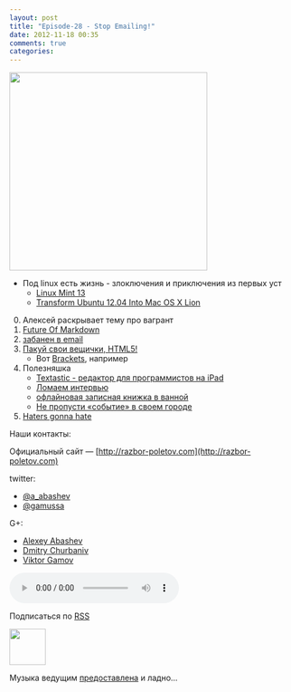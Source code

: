 ```yaml
---
layout: post
title: "Episode-28 - Stop Emailing!"
date: 2012-11-18 00:35
comments: true
categories: 
---
```


<img border="0" width="350" height="350" src="https://lh6.googleusercontent.com/-ayHAagFuXL4/UKrGgfceOHI/AAAAAAAAJNE/_WYL5mgv8Mo/s400/28777959.png"/>

<!-- topics goes here-->

- Под linux есть жизнь - злоключения и приключения из первых уст
    - [Linux Mint 13](http://blog.linuxmint.com/?p=2031)
    - [Transform Ubuntu 12.04 Into Mac OS X Lion](http://sajithdilshan.github.com/blog/blog/2012/08/07/transform-ubuntu-12-dot-04-into-mac-os-x-lion/) 
0. Алексей раскрывает тему про вагрант
1. [Future Of Markdown](http://www.codinghorror.com/blog/2012/10/the-future-of-markdown.html)
2. [забанен в email](http://www.forbes.com/sites/forbesleadershipforum/2012/10/25/i-banned-all-internal-e-mails-at-my-company-for-a-week/
)
3. [Пакуй свои вещички, HTML5!](http://blog.chromium.org/2012/08/the-evolution-of-chrome-packaged-apps.html)  
    - Вот [Brackets](https://github.com/adobe/brackets), например
4. Полезняшка
    - [Textastic - редактор для программистов на iPad](http://www.textasticapp.com)
    - [Ломаем интервью](http://blog.geekli.st/post/34361344887/how-to-crack-the-toughest-coding-interviews-by-gayle)
    - [офлайновая записная книжка в ванной](http://www.amazon.com/gp/product/B003W09LTQ)
    - [Не пропусти «событие» в своем городе](http://it-sobytie.ru)
5. [Haters gonna hate](http://java.dzone.com/articles/10-things-i-never-want-see)

Наши контакты:

Официальный сайт — [http://razbor-poletov.com](http://razbor-poletov.com)

twitter: 

 * [@a_abashev](https://twitter.com/#!/a_abashev) 
 * [@gamussa](https://twitter.com/#!/gamussa)

G+:

 * [Alexey Abashev](http://gplus.to/aabashev) 
 * [Dmitry Churbaniv](http://gplus.to/dmitryc)
 * [Viktor Gamov](http://gplus.to/gAmUssA) 

<!-- player goes here-->
<audio controls="controls">
  <source src="http://razbor-poletov.rucast.net/media/razbor_28.mp3" type="audio/mp3" />
  Your browser does not support the audio tag.
</audio>

Подписаться по [RSS](http://feeds.feedburner.com/razbor-podcast)

<!-- episode file link goes here-->
<a href="http://razbor-poletov.rucast.net/media/razbor_28.mp3" imageanchor="1" style="clear: left; margin-bottom: 1em; margin-left: auto; margin-right: 2em;"><img border="0" height="64" src="http://2.bp.blogspot.com/-qkfh8Q--dks/T0gixAMzuII/AAAAAAAAHD0/O5LbF3vvBNQ/s200/1330127522_mp3.png" width="64" /></a>

Музыка ведущим [предоставлена](http://www.audiobank.fm/single-music/27/111/More-And-Less/) и ладно...
